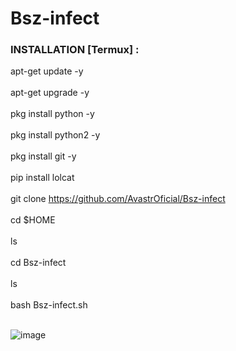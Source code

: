 # Bsz-infect

### INSTALLATION [Termux] :
apt-get update -y
<br></br>
apt-get upgrade -y
<br></br>
pkg install python -y
<br></br>
pkg install python2 -y
<br></br>
pkg install git -y
<br></br>
pip install lolcat
<br></br>
git clone https://github.com/AvastrOficial/Bsz-infect
<br></br>
cd $HOME
<br></br>
ls
<br></br>
cd Bsz-infect
<br></br>
ls
<br></br>
bash Bsz-infect.sh
<br></br>

![image](https://github.com/AvastrOficial/Bsz-infect/assets/91764815/29a8dabc-dd64-4785-888f-2c69e42b2cc7)
